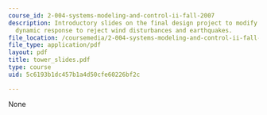 ```yaml
---
course_id: 2-004-systems-modeling-and-control-ii-fall-2007
description: Introductory slides on the final design project to modify a tall building?s
  dynamic response to reject wind disturbances and earthquakes.
file_location: /coursemedia/2-004-systems-modeling-and-control-ii-fall-2007/5c6193b1dc457b1a4d50cfe60226bf2c_tower_slides.pdf
file_type: application/pdf
layout: pdf
title: tower_slides.pdf
type: course
uid: 5c6193b1dc457b1a4d50cfe60226bf2c

---
```

None